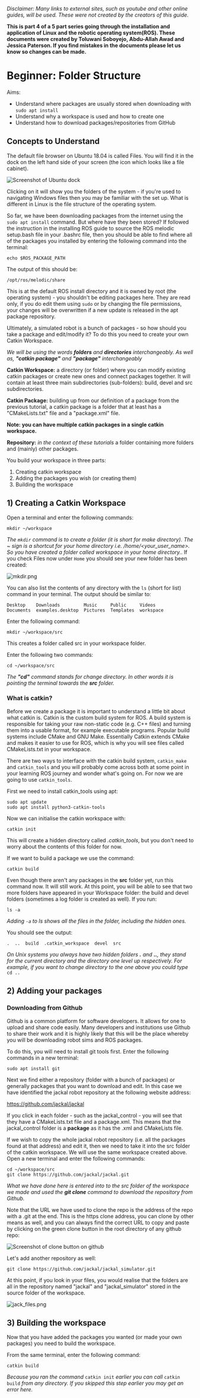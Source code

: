 _Disclaimer: Many links to external sites, such as youtube and other online guides, will be used. These were not created by the creators of this guide._

**This is part 4 of a 5 part series going through the installation and application of Linux and the robotic operating system(ROS). These documents were created by Toluwani Soboyejo, Abdu-Allah Awad and Jessica Paterson. If you find mistakes in the documents please let us know so changes can be made.**

# Beginner: Folder Structure

Aims:

* Understand where packages are usually stored when downloading with `sudo apt install` 
* Understand why a workspace is used and how to create one
* Understand how to download packages/repositories from GitHub 

## Concepts to Understand
The default file browser on Ubuntu 18.04 is called Files. You will find it in the dock on
the left hand side of your screen (the icon which looks like a file cabinet).

![Screenshot of Ubuntu dock](Folder_structure_pics/Files.png)

Clicking on it will show you the folders of the system - if you're used to navigating Windows files then you may be familiar with the set up. What is different in Linux is the file structure of the operating system.

So far, we have been downloading packages from the internet using the `sudo apt install` command. But where have they been stored? If followed the instruction in the installing ROS guide to source the ROS melodic setup.bash file in your .bashrc file, then you should be able to find where all of the packages you installed by entering the following command into the terminal:
```
echo $ROS_PACKAGE_PATH
```
The output of this should be:
```
/opt/ros/melodic/share
```

This is at the default ROS install directory and it is owned by root (the operating system) - you shouldn't be editing packages here. They are read only, if you do edit them using `sudo` or by changing the file permissions, your changes will be overwritten if a new update is released in the apt package repository.

Ultimately, a simulated robot is a bunch of packages - so how should you take a package and edit/modify it? To do this you need to create your own Catkin Workspace.

*We will be using the words **folders** and **directories** interchangeably. As well as, **"catkin package"** and **"package"** interchangeably*

**Catkin Workspace:** a directory (or folder) where you can modify existing catkin packages or create new ones and connect packages together. It will contain at least three main subdirectories (sub-folders): build, devel and src subdirectories.

**Catkin Package:** building up from our definition of a package from the previous tutorial, a catkin package is a folder that at least has a "CMakeLists.txt" file and a "package.xml" file.

**Note: you can have multiple catkin packages in a single catkin workspace.**

**Repository:** *in the context of these tutorials* a folder containing more folders and (mainly) other packages.

You build your workspace in three parts: 
1) Creating catkin workspace 
2) Adding the packages you wish (or creating them) 
3) Building the workspace

## 1) Creating a Catkin Workspace 

Open a terminal and enter the following commands:
```
mkdir ~/workspace
```
*The `mkdir` command is to create a folder (it is short for make directory). The ~ sign is a shortcut for your home directory i.e. /home/<your_user_name>. So you have created a folder called workspace in your home directory.*. If you check Files now under `Home` you should see your new folder has been created:

![mkdir.png](Folder_structure_pics/mkdir.png)

You can also list the contents of any directory with the `ls` (short for list) command in your
terminal. The output should be similar to:

```
Desktop    Downloads         Music     Public     Videos
Documents  examples.desktop  Pictures  Templates  workspace
```

Enter the following command:
```
mkdir ~/workspace/src
```

This creates a folder called src in your workspace folder.

Enter the following two commands:
```
cd ~/workspace/src
```
*The **"cd"** command stands for change directory. In other words it is pointing the terminal towards the **src** folder.*

### What is catkin?

Before we create a package it is important to understand a little bit about what catkin is. Catkin is the custom build system for ROS. A build system is responsible for taking your raw non-static code (e.g. C++ files) and turning them into a usable format, for example executable programs. Popular build systems include CMake and GNU Make. Essentially Catkin extends CMake and makes it easier to use for ROS, which is why you will see files called CMakeLists.txt in your workspace.

There are two ways to interface with the catkin build system, `catkin_make` and `catkin_tools` and you will probably come across both at some point in your learning ROS journey and wonder what's going on. For now we are going to use `catkin_tools`.

First we need to install catkin_tools using apt:

```
sudo apt update
sudo apt install python3-catkin-tools
```

Now we can initialise the catkin workspace with:
```
catkin init
``` 
This will create a hidden directory called *.catkin_tools*, but you don't need to worry about the contents of this folder for now.

If we want to build a package we use the command:
```
catkin build
```

Even though there aren't any packages in the **src** folder yet, run this command now. It will still work. At this point, you will be able to see that two more folders have appeared in your Workspace folder: the build and devel folders (sometimes a log folder is created as well). If you run:

```
ls -a
```

*Adding `-a` to ls shows all the files in the folder, including the hidden ones.*

You should see the output:

```
.  ..  build  .catkin_workspace  devel  src
```
*On Unix systems you always have two hidden folders **.** and **..**, they stand for the current directory and the directory one level up respectively. For example, if you want to change directory to the one above you could type* `cd ..`

## 2) Adding your packages

### Downloading from Github

Github is a common platform for software developers. It allows for one to upload and share code easily. Many developers and institutions use Github to share their work and it is highly likely that this will be the place whereby you will be downloading robot sims and ROS packages.

To do this, you will need to install git tools first. Enter the following commands in a new terminal:
```
sudo apt install git
```
Next we find either a repository (folder with a bunch of packages) or generally packages that you want to download and edit. In this case we have identified the jackal robot repository at the following website address: 

https://github.com/jackal/jackal

If you click in each folder - such as the jackal_control - you will see that they have a CMakeLists.txt file and a package.xml. This means that the jackal_control folder is a **package** as it has the .xml and CMakeLists file.

If we wish to copy the whole jackal robot repository (i.e. all the packages found at that address) and edit it, then we need to take it into the src folder of the catkin workspace. We will use the same workspace created above. Open a new terminal and enter the following commands:

```
cd ~/workspace/src
git clone https://github.com/jackal/jackal.git
```
*What we have done here is entered into to the src folder of the workspace we made and
used the **git clone** command to download the repository from Github.*

Note that the URL we have used to clone the repo is the address of the repo with a .git at the end. This is the https clone address, you can clone by other means as well, and you can always find the correct URL to copy and paste by clicking on the green clone button in the root directory of any github repo:

![Screenshot of clone button on github](Folder_structure_pics/cloneURL.png)

Let's add another repository as well:
```
git clone https://github.com/jackal/jackal_simulator.git
```

At this point, if you look in your files, you would realise that the folders are all in the repository named "jackal" and "jackal_simulator" stored in the source folder of the workspace.

![jack_files.png](Folder_structure_pics/jack_files.png)

## 3) Building the workspace

Now that you have added the packages you wanted (or made your own packages) you need to build the workspace. 

From the same terminal, enter the following command:

```
catkin build
```

*Because you ran the command* `catkin init` *earlier you can call* `catkin build` *from any directory. If you skipped this step earlier you may get an error here.*


